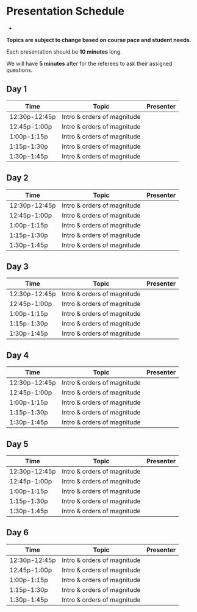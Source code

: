 # Presentation Schedule
-

**Topics are subject to change based on course pace and student needs.**

Each presentation should be **10 minutes** long. 

We will have **5 minutes** after for the referees to ask their assigned questions.

## Day 1

| Time          | Topic                               | Presenter                       |
| ------------- | ----------------------------------- | ------------------------------- |
| 12:30p-12:45p | Intro & orders of magnitude         |                                 |
| 12:45p-1:00p  | Intro & orders of magnitude         |                                 |
| 1:00p-1:15p   | Intro & orders of magnitude         |                                 |
| 1:15p-1:30p   | Intro & orders of magnitude         |                                 |
| 1:30p-1:45p   | Intro & orders of magnitude         |                                 |

        
## Day 2

| Time          | Topic                               | Presenter                       |
| ------------- | ----------------------------------- | ------------------------------- |
| 12:30p-12:45p | Intro & orders of magnitude         |                                 |
| 12:45p-1:00p  | Intro & orders of magnitude         |                                 |
| 1:00p-1:15p   | Intro & orders of magnitude         |                                 |
| 1:15p-1:30p   | Intro & orders of magnitude         |                                 |
| 1:30p-1:45p   | Intro & orders of magnitude         |                                 |

## Day 3

| Time          | Topic                               | Presenter                       |
| ------------- | ----------------------------------- | ------------------------------- |
| 12:30p-12:45p | Intro & orders of magnitude         |                                 |
| 12:45p-1:00p  | Intro & orders of magnitude         |                                 |
| 1:00p-1:15p   | Intro & orders of magnitude         |                                 |
| 1:15p-1:30p   | Intro & orders of magnitude         |                                 |
| 1:30p-1:45p   | Intro & orders of magnitude         |                                 |

## Day 4

| Time          | Topic                               | Presenter                       |
| ------------- | ----------------------------------- | ------------------------------- |
| 12:30p-12:45p | Intro & orders of magnitude         |                                 |
| 12:45p-1:00p  | Intro & orders of magnitude         |                                 |
| 1:00p-1:15p   | Intro & orders of magnitude         |                                 |
| 1:15p-1:30p   | Intro & orders of magnitude         |                                 |
| 1:30p-1:45p   | Intro & orders of magnitude         |                                 |

## Day 5

| Time          | Topic                               | Presenter                       |
| ------------- | ----------------------------------- | ------------------------------- |
| 12:30p-12:45p | Intro & orders of magnitude         |                                 |
| 12:45p-1:00p  | Intro & orders of magnitude         |                                 |
| 1:00p-1:15p   | Intro & orders of magnitude         |                                 |
| 1:15p-1:30p   | Intro & orders of magnitude         |                                 |
| 1:30p-1:45p   | Intro & orders of magnitude         |                                 |

## Day 6

| Time          | Topic                               | Presenter                       |
| ------------- | ----------------------------------- | ------------------------------- |
| 12:30p-12:45p | Intro & orders of magnitude         |                                 |
| 12:45p-1:00p  | Intro & orders of magnitude         |                                 |
| 1:00p-1:15p   | Intro & orders of magnitude         |                                 |
| 1:15p-1:30p   | Intro & orders of magnitude         |                                 |
| 1:30p-1:45p   | Intro & orders of magnitude         |                                 |